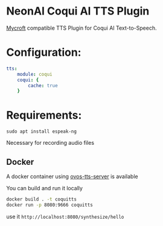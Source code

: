 # NeonAI Coqui AI TTS Plugin
[Mycroft](https://mycroft-ai.gitbook.io/docs/mycroft-technologies/mycroft-core/plugins) compatible
TTS Plugin for Coqui AI Text-to-Speech.

# Configuration:
```yaml
tts:
    module: coqui
    coqui: {
        cache: true
    }
```
# Requirements:
`sudo apt install espeak-ng`

Necessary for recording audio files

## Docker

A docker container using [ovos-tts-server](https://github.com/OpenVoiceOS/ovos-tts-server) is available

You can build and run it locally

```bash
docker build . -t coquitts
docker run -p 8080:9666 coquitts
```

use it `http://localhost:8080/synthesize/hello`
